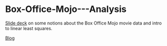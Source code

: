 # Box-Office-Mojo---Analysis

[Slide deck](https://docs.google.com/presentation/d/1GLkTnWRyj4v8bTs55frT6jBn3Vv_8z6fsjY_XuADVbY/edit#slide=id.g10f7417bd3_0_19)
on some notions about the Box Office Mojo movie data and intro to linear least squares.

[Blog](http://lpalova.github.io/Linear-Regresion-Toy-Model/)
